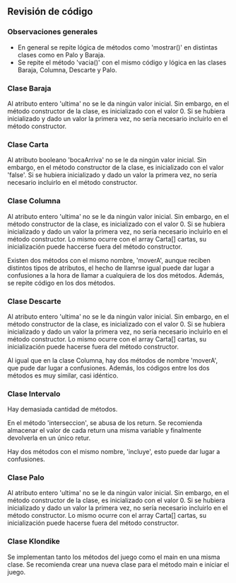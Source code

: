 ## Revisión de código
### Observaciones generales
- En general se repite lógica de métodos como 'mostrar()' en distintas clases como en Palo y Baraja.
- Se repite el método 'vacia()' con el mismo código y lógica en las clases Baraja, Columna, Descarte y Palo.

### Clase Baraja
Al atributo entero 'ultima' no se le da ningún valor inicial. Sin embargo, en el método constructor de la clase, es inicializado con el valor 0. Si se hubiera inicializado y dado un valor la primera vez, no sería necesario incluirlo en el método constructor.

### Clase Carta
Al atributo booleano 'bocaArriva' no se le da ningún valor inicial. Sin embargo, en el método constructor de la clase, es inicializado con el valor 'false'. Si se hubiera inicializado y dado un valor la primera vez, no sería necesario incluirlo en el método constructor.

### Clase Columna
Al atributo entero 'ultima' no se le da ningún valor inicial. Sin embargo, en el método constructor de la clase, es inicializado con el valor 0. Si se hubiera inicializado y dado un valor la primera vez, no sería necesario incluirlo en el método constructor. Lo mismo ocurre con el array Carta[] cartas, su inicialización puede haccerse fuera del método constructor.

Existen dos métodos con el mismo nombre, 'moverA', aunque reciben distintos tipos de atributos, el hecho de llamrse igual puede dar lugar a confusiones  a la hora de llamar a cualquiera de los dos métodos. Además, se repite código en los dos métodos.

### Clase Descarte
Al atributo entero 'ultima' no se le da ningún valor inicial. Sin embargo, en el método constructor de la clase, es inicializado con el valor 0. Si se hubiera inicializado y dado un valor la primera vez, no sería necesario incluirlo en el método constructor. Lo mismo ocurre con el array Carta[] cartas, su inicialización puede hacerse fuera del método constructor.

Al igual que en la clase Columna, hay dos métodos de nombre 'moverA', que pude dar lugar a confusiones. Además, los códigos entre los dos métodos es muy similar, casi idéntico.

### Clase Intervalo
Hay demasiada cantidad de métodos.

En el método 'interseccion', se abusa de los return. Se recomienda almacenar el valor de cada return una misma variable y finalmente devolverla en un único retur.

Hay dos métodos con el mismo nombre, 'incluye', esto puede dar lugar a confusiones.

### Clase Palo
Al atributo entero 'ultima' no se le da ningún valor inicial. Sin embargo, en el método constructor de la clase, es inicializado con el valor 0. Si se hubiera inicializado y dado un valor la primera vez, no sería necesario incluirlo en el método constructor. Lo mismo ocurre con el array Carta[] cartas, su inicialización puede hacerse fuera del método constructor.

### Clase Klondike
Se implementan tanto los métodos del juego como el main en una misma clase. Se recomienda crear una nueva clase para el método main e iniciar el juego.
